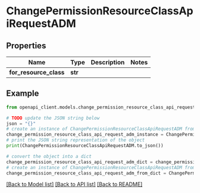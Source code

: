 # ChangePermissionResourceClassApiRequestADM


## Properties

Name | Type | Description | Notes
------------ | ------------- | ------------- | -------------
**for_resource_class** | **str** |  | 

## Example

```python
from openapi_client.models.change_permission_resource_class_api_request_adm import ChangePermissionResourceClassApiRequestADM

# TODO update the JSON string below
json = "{}"
# create an instance of ChangePermissionResourceClassApiRequestADM from a JSON string
change_permission_resource_class_api_request_adm_instance = ChangePermissionResourceClassApiRequestADM.from_json(json)
# print the JSON string representation of the object
print(ChangePermissionResourceClassApiRequestADM.to_json())

# convert the object into a dict
change_permission_resource_class_api_request_adm_dict = change_permission_resource_class_api_request_adm_instance.to_dict()
# create an instance of ChangePermissionResourceClassApiRequestADM from a dict
change_permission_resource_class_api_request_adm_from_dict = ChangePermissionResourceClassApiRequestADM.from_dict(change_permission_resource_class_api_request_adm_dict)
```
[[Back to Model list]](../README.md#documentation-for-models) [[Back to API list]](../README.md#documentation-for-api-endpoints) [[Back to README]](../README.md)


